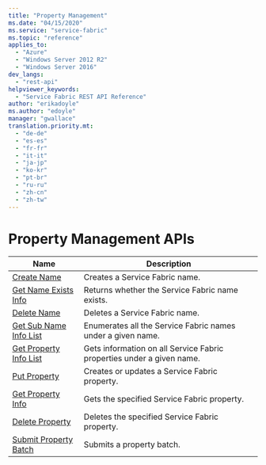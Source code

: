 ```yaml
---
title: "Property Management"
ms.date: "04/15/2020"
ms.service: "service-fabric"
ms.topic: "reference"
applies_to: 
  - "Azure"
  - "Windows Server 2012 R2"
  - "Windows Server 2016"
dev_langs: 
  - "rest-api"
helpviewer_keywords: 
  - "Service Fabric REST API Reference"
author: "erikadoyle"
ms.author: "edoyle"
manager: "gwallace"
translation.priority.mt: 
  - "de-de"
  - "es-es"
  - "fr-fr"
  - "it-it"
  - "ja-jp"
  - "ko-kr"
  - "pt-br"
  - "ru-ru"
  - "zh-cn"
  - "zh-tw"
---
```

# Property Management APIs

| Name | Description |
| --- | --- |
| [Create Name](sfclient-v71-api-createname.md) | Creates a Service Fabric name.<br/> |
| [Get Name Exists Info](sfclient-v71-api-getnameexistsinfo.md) | Returns whether the Service Fabric name exists.<br/> |
| [Delete Name](sfclient-v71-api-deletename.md) | Deletes a Service Fabric name.<br/> |
| [Get Sub Name Info List](sfclient-v71-api-getsubnameinfolist.md) | Enumerates all the Service Fabric names under a given name.<br/> |
| [Get Property Info List](sfclient-v71-api-getpropertyinfolist.md) | Gets information on all Service Fabric properties under a given name.<br/> |
| [Put Property](sfclient-v71-api-putproperty.md) | Creates or updates a Service Fabric property.<br/> |
| [Get Property Info](sfclient-v71-api-getpropertyinfo.md) | Gets the specified Service Fabric property.<br/> |
| [Delete Property](sfclient-v71-api-deleteproperty.md) | Deletes the specified Service Fabric property.<br/> |
| [Submit Property Batch](sfclient-v71-api-submitpropertybatch.md) | Submits a property batch.<br/> |

